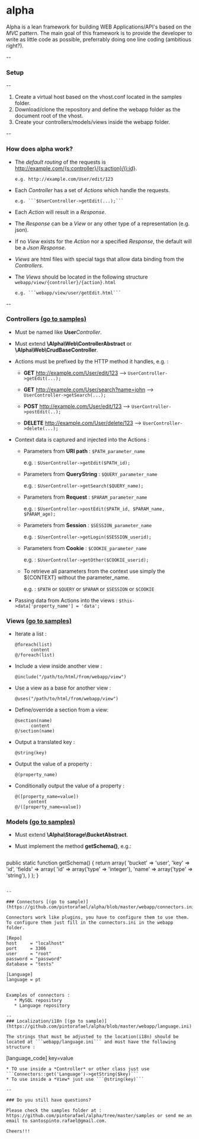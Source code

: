 # alpha 

Alpha is a lean framework for building WEB Applications/API's based on the *MVC* pattern. The main goal of this framework is to provide the developer to write as little code as possible, preferrably doing one line coding (ambitious right?).

--
### Setup

--
1. Create a virtual host based on the vhost.conf located in the samples folder.
2. Download/clone the repository and define the webapp folder as the document root of the vhost.
3. Create your controllers/models/views inside the webapp folder.

--
### How does alpha work?

* The *default routing* of the requests is http://example.com/{s:controller}/{s:action}/{i:id}.

      e.g. http://example.com/User/edit/123

* Each *Controller* has a set of *Actions* which handle the requests.
 
      e.g. ```$UserController->getEdit(...);```
   
* Each *Action* will result in a *Response*.

* The *Response* can be a *View* or any other type of a representation (e.g. json).

* If no *View* exists for the *Action* nor a specified *Response*, the default will be a *Json Response*.

* *Views* are html files with special tags that allow data binding from the *Controllers*.

* The *Views* should be located in the following structure ```webapp/view/{controller}/{action}.html```
   
      e.g. ```webapp/view/user/getEdit.html```

--

### Controllers [(go to samples)](https://github.com/pintorafael/alpha/tree/master/samples/controller)

   * Must be named like **User***Controller*.
    
   * Must extend **\Alpha\Web\ControllerAbstract** or **\Alpha\Web\CrudBaseController**.
   
   * Actions must be prefixed by the HTTP method it handles, e.g. :

       * **GET** http://example.com/User/edit/123 --> ```UserController->getEdit(...);```
       
       * **GET** http://example.com/User/search?name=john --> ```UserController->getSearch(...);```
       
       * **POST** http://example.com/User/edit/123 --> ```UserController->postEdit(..);```
       
       * **DELETE** http://example.com/User/delete/123 --> ```UserController->delete(...);```

   * Context data is captured and injected into the Actions :
  
       * Parameters from **URI path** : ```$PATH_parameter_name```
        
          e.g. : ```$UserController->getEdit($PATH_id);```
          
       * Parameters from **QueryString** : ```$QUERY_parameter_name```
         
          e.g. : ```$UserController->getSearch($QUERY_name);```
       
       * Parameters from **Request** : ```$PARAM_parameter_name```
       
          e.g. : ```$UserController->postEdit($PATH_id, $PARAM_name, $PARAM_age);``` 
       
       * Parameters from **Session** : ```$SESSION_parameter_name```
         
          e.g. : ```$UserController->getLogin($SESSION_userid);```
       
       * Parameters from **Cookie** : ```$COOKIE_parameter_name```
       
          e.g. : ```$UserController->getOther($COOKIE_userid);```
         
       * To retrieve all parameters from the context use simply the ${CONTEXT} without the parameter_name.
        
          e.g. : ```$PATH``` or ```$QUERY``` or ```$PARAM``` or ```$SESSION``` or ```$COOKIE```
       
         
         

   * Passing data from Actions into the views :
         ```
         $this->data['property_name'] = 'data';
         ```
         
### Views [(go to samples)](https://github.com/pintorafael/alpha/tree/master/samples/view)

  * Iterate a list :
      ```
      @foreach(list)
            content 
      @/foreach(list)
      ```
      
  * Include a view inside another view :
      ```
      @include("/path/to/html/from/webapp/view")
      ```
	
  * Use a view as a base for another view :
      ```
      @uses("/path/to/html/from/webapp/view")
      ```
  * Define/override a section from a view:
      ```
      @section(name)
            content 
      @/section(name)
      ```
	
  * Output a translated key :
      ```
      @string(key)
      ```
	
  * Output the value of a property :
      ```
      @(property_name)
      ```
	
  * Conditionally output the value of a property :
      ```
      @([property_name=value])
           content
      @/([property_name=value])
      ```
    
### Models [(go to samples)](https://github.com/pintorafael/alpha/tree/master/samples/model)
 
   * Must extend **\Alpha\Storage\BucketAbstract**.
   * Must implement the method **getSchema()**, e.g.:
   
      ```
public static function getSchema()
{
            return array(
                  'bucket' => 'user',
                  'key'    => 'id',
                  'fields' => array(
                              'id' => array('type' => 'integer'),
                              'name' => array('type' => 'string'),
                             )
                  );
}
```

--

### Connectors [(go to sample)](https://github.com/pintorafael/alpha/blob/master/webapp/connectors.ini)

Connectors work like plugins, you have to configure them to use them.
To configure them just fill in the connectors.ini in the webapp folder.

```
    [Repo]
    host     = "localhost"
    port     = 3306
    user     = "root"
    password = "password"
    database = "tests"

    [Language]
    language = pt
```

Examples of connectors :
   * MySQL repository
   * Language repository

--
### Localization/i18n [(go to sample)](https://github.com/pintorafael/alpha/blob/master/webapp/language.ini)

The strings that must be adjusted to the location(i18n) should be located at ```webapp/language.ini``` and must have the following structure :
```
[language_code]
    key=value
```
* TO use inside a *Controller* or other class just use ```Connectors::get('Language')->getString($key)```
* To use inside a *View* just use ```@string(key)```
   
--

### Do you still have questions?

Please check the samples folder at : https://github.com/pintorafael/alpha/tree/master/samples or send me an email to santospinto.rafael@gmail.com.

Cheers!!!
